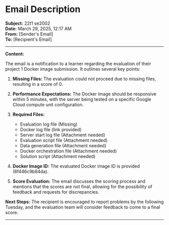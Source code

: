 # Email Description

**Subject:** 22t1 se2002  
**Date:** March 29, 2025, 12:17 AM  
**From:** [Sender's Email]  
**To:** [Recipient's Email]

---

**Content:** 

The email is a notification to a learner regarding the evaluation of their project 1 Docker image submission. It outlines several key points:

1. **Missing Files:** The evaluation could not proceed due to missing files, resulting in a score of 0.
2. **Performance Expectations:** The Docker image should be responsive within 5 minutes, with the server being tested on a specific Google Cloud compute unit configuration.
3. **Required Files:** 
   - Evaluation log file (Missing)
   - Docker log file (link provided)
   - Server start log file (Attachment needed)
   - Evaluation script file (Attachment needed)
   - Data generation file (Attachment needed)
   - Docker orchestration file (Attachment needed)
   - Solution script (Attachment needed)

4. **Docker Image ID:** The evaluated Docker image ID is provided (6f446c9b84da).
5. **Score Evaluation:** The email discusses the scoring process and mentions that the scores are not final, allowing for the possibility of feedback and requests for discrepancies.

**Next Steps:** The recipient is encouraged to report problems by the following Tuesday, and the evaluation team will consider feedback to come to a final score.

---